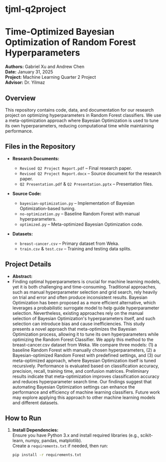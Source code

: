 # tjml-q2project

# Time-Optimized Bayesian Optimization of Random Forest Hyperparameters

**Authors:** Gabriel Xu and Andrew Chen  
**Date:** January 31, 2025  
**Project:** Machine Learning Quarter 2 Project  
**Advisor:** Dr. Yilmaz

## Overview

This repository contains code, data, and documentation for our research project on optimizing hyperparameters in Random Forest classifiers. We use a meta-optimization approach where Bayesian Optimization is used to tune its own hyperparameters, reducing computational time while maintaining performance.

## Files in the Repository

- **Research Documents:**
  - `Revised Q2 Project Report.pdf` – Final research paper.
  - `Revised Q2 Project Report.docx` – Source document for the research paper.
  - `Q2 Presentation.pdf` & `Q2 Presentation.pptx` – Presentation files.

- **Source Code:**
  - `bayesian-optimization.py` – Implementation of Bayesian Optimization-based tuning.
  - `no-optimization.py` – Baseline Random Forest with manual hyperparameters.
  - `optimized.py` – Meta-optimized Bayesian Optimization code.

- **Datasets:**
  - `breast-cancer.csv` – Primary dataset from Weka.
  - `train.csv` & `test.csv` – Training and testing data splits.

## Project Details

- **Abstract:**
- Finding optimal hyperparameters is crucial for machine learning models, yet it is both challenging and time-consuming. Traditional approaches, such as manual hyperparameter selection and grid search, rely heavily on trial and error and often produce inconsistent results. Bayesian Optimization has been proposed as a more efficient alternative, which leverages a probabilistic surrogate model to help guide hyperparameter selection. Nevertheless, existing approaches rely on the manual selection of Bayesian Optimization's hyperparameters itself, and such selection can introduce bias and cause inefficiencies. This study presents a novel approach that meta-optimizes the Bayesian Optimization process, allowing it to tune its own hyperparameters while optimizing the Random Forest Classifier. We apply this method to the breast-cancer.csv dataset from Weka. We compare three models: (1) a baseline Random Forest with manually chosen hyperparameters, (2) a Bayesian-optimized Random Forest with predefined settings, and (3) our meta-optimized approach, where Bayesian Optimization itself is tuned recursively. Performance is evaluated based on classification accuracy, precision, recall, training time, and confusion matrices. Preliminary results indicate that meta-optimization improves classification accuracy and reduces hyperparameter search time. Our findings suggest that automating Bayesian Optimization settings can enhance the performance and efficiency of machine learning classifiers. Future work may explore applying this approach to other machine learning models and different datasets.

## How to Run

1. **Install Dependencies:**  
   Ensure you have Python 3.x and install required libraries (e.g., scikit-learn, numpy, pandas, matplotlib).  
   Create a `requirements.txt` if needed, then run:  
   ```bash
   pip install -r requirements.txt
